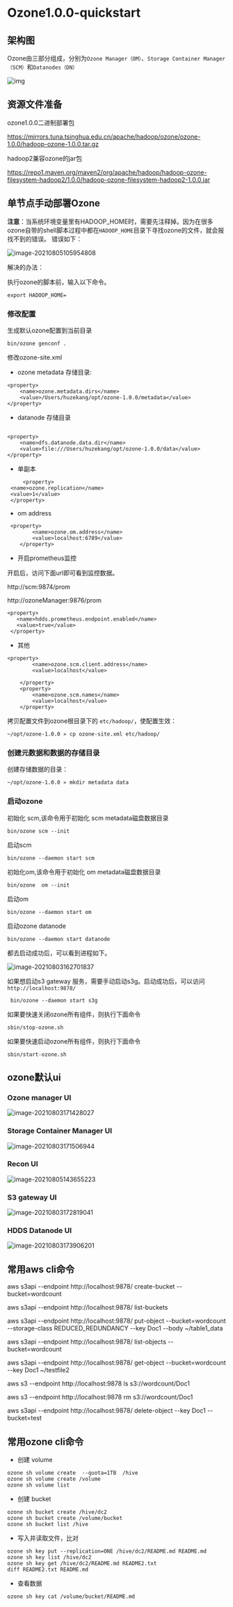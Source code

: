 # Ozone1.0.0-quickstart

## 架构图

Ozone由三部分组成，分别为`Ozone Manager（OM）`、`Storage Container Manager（SCM）`和`Datanodes（DN）`

![img](http://image-picgo.test.upcdn.net/img/20210804171904.png)

## 资源文件准备

ozone1.0.0二进制部署包

https://mirrors.tuna.tsinghua.edu.cn/apache/hadoop/ozone/ozone-1.0.0/hadoop-ozone-1.0.0.tar.gz

hadoop2兼容ozone的jar包

https://repo1.maven.org/maven2/org/apache/hadoop/hadoop-ozone-filesystem-hadoop2/1.0.0/hadoop-ozone-filesystem-hadoop2-1.0.0.jar





## 单节点手动部署Ozone

**注意**：当系统环境变量里有HADOOP_HOME时，需要先注释掉。因为在很多ozone自带的shell脚本过程中都在`HADOOP_HOME`目录下寻找ozone的文件，就会报找不到的错误。
错误如下：

![image-20210805105954808](http://image-picgo.test.upcdn.net/img/20210805105954.png)

解决的办法：

执行ozone的脚本前，输入以下命令。

```
export HADOOP_HOME=
```





### 修改配置

生成默认ozone配置到当前目录

```
bin/ozone genconf .
```

修改ozone-site.xml

- ozone metadata 存储目录:

```
<property>
	<name>ozone.metadata.dirs</name>
	<value>/Users/huzekang/opt/ozone-1.0.0/metadata</value>
</property>
```

- datanode 存储目录

```

<property>
    <name>dfs.datanode.data.dir</name>
    <value>file:///Users/huzekang/opt/ozone-1.0.0/data</value>
</property>
```

- 单副本

```
     <property>
 <name>ozone.replication</name>
 <value>1</value>
 </property>
```

- om address

```
 <property>
        <name>ozone.om.address</name>
        <value>localhost:6789</value>
    </property>
```

- 开启prometheus监控

开启后，访问下面url即可看到监控数据。

http://scm:9874/prom

http://ozoneManager:9876/prom

```
<property>
   <name>hdds.prometheus.endpoint.enabled</name>
   <value>true</value>
 </property>
```

- 其他

```
<property>
        <name>ozone.scm.client.address</name>
        <value>localhost</value>
       
    </property>
    <property>
        <name>ozone.scm.names</name>
        <value>localhost</value>
    </property>
```





拷贝配置文件到ozone根目录下的 `etc/hadoop/`，使配置生效：

```
~/opt/ozone-1.0.0 » cp ozone-site.xml etc/hadoop/
```

### 创建元数据和数据的存储目录

创建存储数据的目录：

```
~/opt/ozone-1.0.0 » mkdir metadata data
```

### 启动ozone

初始化 scm,该命令用于初始化 scm metadata磁盘数据目录

```
bin/ozone scm --init
```

启动scm

```
bin/ozone --daemon start scm
```

初始化om,该命令用于初始化 om metadata磁盘数据目录

```
bin/ozone  om --init
```

启动om

```
bin/ozone --daemon start om
```

启动ozone datanode

```
bin/ozone --daemon start datanode
```

都去启动成功后，可以看到进程如下。

![image-20210803162701837](http://image-picgo.test.upcdn.net/img/20210803162701.png)

如果想启动s3 gateway 服务，需要手动启动s3g。启动成功后，可以访问`http://localhost:9878/`

```
 bin/ozone --daemon start s3g
```

如果要快速关闭ozone所有组件，则执行下面命令

```
sbin/stop-ozone.sh
```

如果要快速启动ozone所有组件，则执行下面命令

```
sbin/start-ozone.sh
```



## ozone默认ui

### Ozone manager UI

![image-20210803171428027](http://image-picgo.test.upcdn.net/img/20210803171428.png)



### Storage Container Manager UI

![image-20210803171506944](http://image-picgo.test.upcdn.net/img/20210803171507.png)

### Recon UI

![image-20210805143655223](http://image-picgo.test.upcdn.net/img/20210805143655.png)



### S3 gateway UI

![image-20210803172819041](http://image-picgo.test.upcdn.net/img/20210803172819.png)

### HDDS Datanode UI

![image-20210803173906201](http://image-picgo.test.upcdn.net/img/20210803173906.png)



## 常用aws cli命令

aws s3api --endpoint http://localhost:9878/ create-bucket --bucket=wordcount

aws s3api --endpoint http://localhost:9878/  list-buckets

aws s3api --endpoint http://localhost:9878/  put-object --bucket=wordcount  --storage-class REDUCED_REDUNDANCY --key Doc1 --body  ~/table1_data

aws s3api --endpoint http://localhost:9878/  list-objects --bucket=wordcount

aws s3api --endpoint http://localhost:9878/  get-object --bucket=wordcount --key Doc1 ~/testfile2 

aws s3 --endpoint http://localhost:9878  ls  s3://wordcount/Doc1

aws s3 --endpoint http://localhost:9878  rm  s3://wordcount/Doc1

 aws s3api --endpoint http://localhost:9878/  delete-object --key Doc1 --bucket=test



## 常用ozone cli命令

- 创建 volume

```
ozone sh volume create  --quota=1TB  /hive
ozone sh volume create /volume
ozone sh volume list
```

- 创建 bucket

```
ozone sh bucket create /hive/dc2
ozone sh bucket create /volume/bucket
ozone sh bucket list /hive
```

- 写入并读取文件，比对

```
ozone sh key put --replication=ONE /hive/dc2/README.md README.md
ozone sh key list /hive/dc2
ozone sh key get /hive/dc2/README.md README2.txt
diff README2.txt README.md

```

- 查看数据

```
ozone sh key cat /volume/bucket/README.md
```






